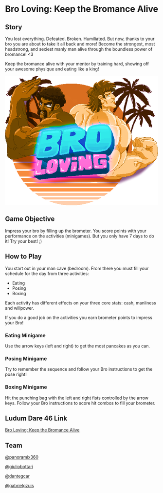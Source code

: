 # Bro Loving: Keep the Bromance Alive

## Story

You lost everything. Defeated. Broken. Humiliated. But now, thanks to your bro you are about to take it all back and more! Become the strongest, most headstrong, and sexiest manly man alive through the boundless power of bromance! <3

Keep the bromance alive with your mentor by training hard, showing off your awesome physique and eating like a king!

![logo.png](/BroGame/Assets/Sprites/bro_loving_logo.png)

## Game Objective

Impress your bro by filling up the brometer. You score points with your performance on the activities (minigames). But you only have 7 days to do it! Try your best! ;) 

## How to Play

You start out in your man cave (bedroom). From there you must fill your schedule for the day from three activities:

* Eating
* Posing
* Boxing

Each activity has different effects on your three core stats: cash, manliness and willpower.

If you do a good job on the activities you earn brometer points to impress your Bro!

### Eating Minigame

Use the arrow keys (left and right) to get the most pancakes as you can.

### Posing Minigame

Try to remember the sequence and follow your Bro instructions to get the pose right!

### Boxing Minigame

Hit the punching bag with the left and right fists controlled by the arrow keys. Follow your Bro instructions to score hit combos to fill your brometer.

## Ludum Dare 46 Link
[Bro Loving: Keep the Bromance Alive](https://ldjam.com/events/ludum-dare/46/bro-loving-keep-the-bromance-alive)

## Team

[@panoramix360](https://twitter.com/panoramix360)

[@giuliobottari](https://github.com/gbottari)

[@dantegcar](https://www.instagram.com/dandanielc/)

[@gabrielgzuis](https://www.instagram.com/gabrielgzuis/)
